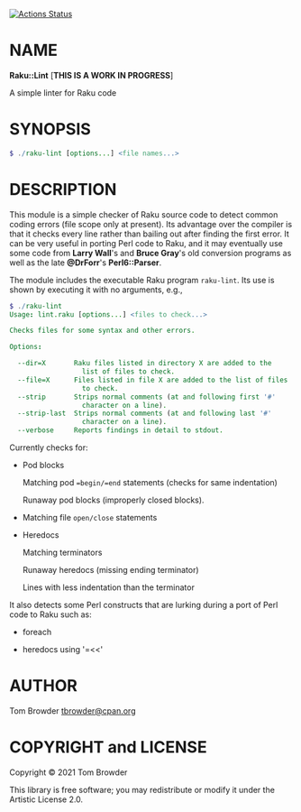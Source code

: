 [![Actions Status](https://github.com/tbrowder/Raku-Lint/workflows/test/badge.svg)](https://github.com/tbrowder/Raku-Lint/actions)

NAME
====

**Raku::Lint** [**THIS IS A WORK IN PROGRESS**]

A simple linter for Raku code

SYNOPSIS
========

```raku
$ ./raku-lint [options...] <file names...>
```

DESCRIPTION
===========

This module is a simple checker of Raku source code to detect common coding errors (file scope only at present). Its advantage over the compiler is that it checks every line rather than bailing out after finding the first error. It can be very useful in porting Perl code to Raku, and it may eventually use some code from **Larry Wall**'s and **Bruce Gray**'s old conversion programs as well as the late **@DrForr**'s **Perl6::Parser**.

The module includes the executable Raku program `raku-lint`. Its use is shown by executing it with no arguments, e.g.,

```raku
$ ./raku-lint
Usage: lint.raku [options...] <files to check...>

Checks files for some syntax and other errors.

Options:

  --dir=X       Raku files listed in directory X are added to the
                  list of files to check.
  --file=X      Files listed in file X are added to the list of files
                  to check.
  --strip       Strips normal comments (at and following first '#'
                  character on a line).
  --strip-last  Strips normal comments (at and following last '#'
                  character on a line).
  --verbose     Reports findings in detail to stdout.
```

Currently checks for:

  * Pod blocks

    Matching pod `=begin/=end` statements (checks for same indentation)

    Runaway pod blocks (improperly closed blocks).

  * Matching file `open/close` statements

  * Heredocs

    Matching terminators

    Runaway heredocs (missing ending terminator)

    Lines with less indentation than the terminator

It also detects some Perl constructs that are lurking during a port of Perl code to Raku such as:

  * foreach

  * heredocs using '=<<'

AUTHOR
======

Tom Browder <tbrowder@cpan.org>

COPYRIGHT and LICENSE
=====================

Copyright © 2021 Tom Browder

This library is free software; you may redistribute or modify it under the Artistic License 2.0.

